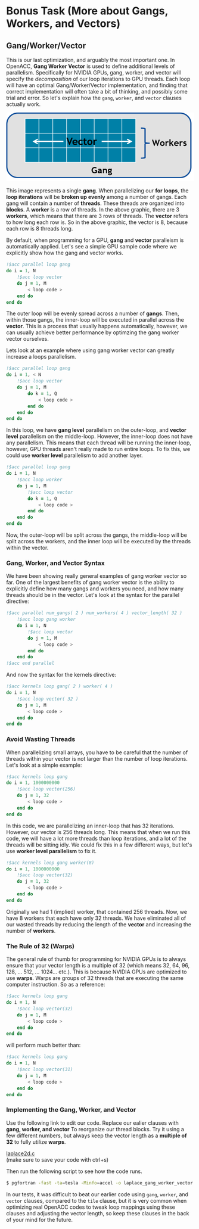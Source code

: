 # Bonus Task (More about Gangs, Workers, and Vectors)

## Gang/Worker/Vector

This is our last optimization, and arguably the most important one. In OpenACC, **Gang Worker Vector** is used to define additional levels of parallelism. Specifically for NVIDIA GPUs, gang, worker, and vector will specify the *decomposition* of our loop iterations to GPU threads. Each loop will have an optimal Gang/Worker/Vector implementation, and finding that correct implementation will often take a bit of thinking, and possibly some trial and error. So let's explain how the `gang`, `worker`, and `vector` clauses actually work.

![gang_worker_vector.png](../images/gang_worker_vector.png)

This image represents a single **gang**. When parallelizing our **for loops**, the **loop iterations** will be **broken up evenly** among a number of gangs. Each gang will contain a number of **threads**. These threads are organized into **blocks**. A **worker** is a row of threads. In the above graphic, there are 3 **workers**, which means that there are 3 rows of threads. The **vector** refers to how long each row is. So in the above graphic, the vector is 8, because each row is 8 threads long.

By default, when programming for a GPU, **gang** and **vector** paralleism is automatically applied. Let's see a simple GPU sample code where we explicitly show how the gang and vector works.

```fortran
!$acc parallel loop gang
do i = 1, N
    !$acc loop vector
    do j = 1, M
        < loop code >
    end do
end do
```

The outer loop will be evenly spread across a number of **gangs**. Then, within those gangs, the inner-loop will be executed in parallel across the **vector**. This is a process that usually happens automatically, however, we can usually achieve better performance by optimzing the gang worker vector ourselves.

Lets look at an example where using gang worker vector can greatly increase a loops parallelism.

```fortran
!$acc parallel loop gang
do i = 1, < N
    !$acc loop vector
    do j = 1, M
        do k = 1, Q
            < loop code >
        end do
    end do
end do
```

In this loop, we have **gang level** parallelism on the outer-loop, and **vector level** parallelism on the middle-loop. However, the inner-loop does not have any parallelism. This means that each thread will be running the inner-loop, however, GPU threads aren't really made to run entire loops. To fix this, we could use **worker level** parallelism to add another layer.

```fortran
!$acc parallel loop gang
do i = 1, N
    !$acc loop worker
    do j = 1, M
        !$acc loop vector
        do k = 1, Q
            < loop code >
        end do
    end do
end do
```

Now, the outer-loop will be split across the gangs, the middle-loop will be split across the workers, and the inner loop will be executed by the threads within the vector.

### Gang, Worker, and Vector Syntax

We have been showing really general examples of gang worker vector so far. One of the largest benefits of gang worker vector is the ability to explicitly define how many gangs and workers you need, and how many threads should be in the vector. Let's look at the syntax for the parallel directive:

```fortran
!$acc parallel num_gangs( 2 ) num_workers( 4 ) vector_length( 32 )
    !$acc loop gang worker
    do i = 1, N
        !$acc loop vector
        do j = 1, M
            < loop code >
        end do
    end do
!$acc end parallel
```

And now the syntax for the kernels directive:

```fortran
!$acc kernels loop gang( 2 ) worker( 4 )
do i = 1, N
    !$acc loop vector( 32 )
    do j = 1, M
        < loop code >
    end do
end do
```

### Avoid Wasting Threads

When parallelizing small arrays, you have to be careful that the number of threads within your vector is not larger than the number of loop iterations. Let's look at a simple example:

```fortran
!$acc kernels loop gang
do i = 1, 1000000000
    !$acc loop vector(256)
    do j = 1, 32
        < loop code >
    end do
end do
```

In this code, we are parallelizing an inner-loop that has 32 iterations. However, our vector is 256 threads long. This means that when we run this code, we will have a lot more threads than loop iterations, and a lot of the threads will be sitting idly. We could fix this in a few different ways, but let's use **worker level parallelism** to fix it.

```fortran
!$acc kernels loop gang worker(8)
do i = 1, 1000000000
    !$acc loop vector(32)
    do j = 1, 32
        < loop code >
    end do
end do
```

Originally we had 1 (implied) worker, that contained 256 threads. Now, we have 8 workers that each have only 32 threads. We have eliminated all of our wasted threads by reducing the length of the **vector** and increasing the number of **workers**.

### The Rule of 32 (Warps)

The general rule of thumb for programming for NVIDIA GPUs is to always ensure that your vector length is a multiple of 32 (which means 32, 64, 96, 128, ... 512, ... 1024... etc.). This is because NVIDIA GPUs are optimized to use **warps**. Warps are groups of 32 threads that are executing the same computer instruction. So as a reference:

```fortran
!$acc kernels loop gang
do i = 1, N
    !$acc loop vector(32)
    do j = 1, M
        < loop code >
    end do
end do
```

will perform much better than:

```fortran
!$acc kernels loop gang
do i = 1, N
    !$acc loop vector(31)
    do j = 1, M
        < loop code >
    end do
end do
```

### Implementing the Gang, Worker, and Vector

Use the following link to edit our code. Replace our ealier clauses with **gang, worker, and vector** To reorganize our thread blocks. Try it using a few different numbers, but always keep the vector length as a **multiple of 32** to fully utilize **warps**.

[laplace2d.c](laplace2d.f90)  
(make sure to save your code with ctrl+s)

Then run the following script to see how the code runs.


```bash
$ pgfortran -fast -ta=tesla -Minfo=accel -o laplace_gang_worker_vector laplace2d.f90 jacobi.f90 && ./laplace_gang_worker_vector
```

In our tests, it was difficult to beat our earlier code using `gang`, `worker`, and `vector` clauses, compared to the `tile` clause, but it is very common when optimizing real OpenACC codes to tweak loop mappings using these clauses and adjusting the vector length, so keep these clauses in the back of your mind for the future.
